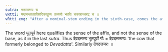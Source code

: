 ```yaml
---
sutra: षष्ठ्यरूप्य च
vRtti: षष्ठ्यन्तात्प्रातिपदिकाद्रूप्यः प्रत्ययो भवति चकाराच्चरट् च ॥
vRtti_eng: "After a nominal-stem ending in the sixth-case, comes the affix रूप्य, and also चरट्, in the sense of 'having belonged formerly to somebody'."
---
```

The word भूतपूर्व here qualifies the sense of the affix, and not the sense of the base, as it in the last _sutra_. Thus देवदत्तस्य भूतपूर्वो गौः = देवदत्तरूप्यः 'the cow that formerly belonged to _Devadatta_'. Similarly देवदत्तचरः ॥

